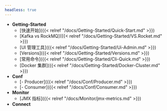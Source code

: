 ```yaml
---
headless: true
---
```


* **Getting-Started**
  * [快速开始]({{< relref "/docs/Getting-Started/Quick-Start.md" >}})
  * [Kafka vs RockMQ]({{< relref "/docs/Getting-Started/VS.Rocket.md" >}})
  * [UI 管理工具]({{< relref "/docs/Getting-Started/Ui-Admin.md" >}})
  * [Versions]({{< relref "/docs/Getting-Started/Versions.md" >}})
  * [常用命令]({{< relref "/docs/Getting-Started/Cli-Quick.md" >}})
  * [Docker 集群]({{< relref "/docs/Getting-Started/Docker-Cluster.md" >}})
* **Conf**
  * [- Producer]({{< relref "/docs/Conf/Producer.md" >}})
  * [- Consumer]({{< relref "/docs/Conf/Consumer.md" >}}) 
* **Monitor**
  * [JMX 指标]({{< relref "/docs/Monitor/jmx-metrics.md" >}})
* **Connect**

